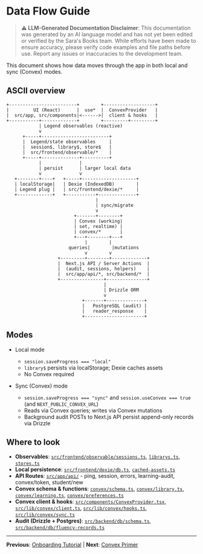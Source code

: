 # Data Flow Guide

> **⚠️ LLM-Generated Documentation Disclaimer**: This documentation was generated by an AI language model and has not yet been edited or verified by the Sara's Books team. While efforts have been made to ensure accuracy, please verify code examples and file paths before use. Report any issues or inaccuracies to the development team.

This document shows how data moves through the app in both local and sync (Convex) modes.

## ASCII overview

```
+-------------------------+        +-------------------+
|         UI (React)      |  use*  |  ConvexProvider   |
|  src/app, src/components|<------>|  client & hooks   |
+-----------+-------------+        +---------+---------+
            | Legend observables (reactive)
            v
      +-----+-------------------------+
      |  Legend/state observables     |
      |  session$, library$, store$   |
      |  src/frontend/observable/*    |
      +-----+--------------+----------+
            |              |
            | persist      | larger local data
            v              v
   +--------+----+   +-----+--------------------+
   | localStorage|   | Dexie (IndexedDB)        |
   | Legend plug |   | src/frontend/dexie/*     |
   +-------------+   +-----------+--------------+
                                 |
                                 | sync/migrate
                                 v
                         +-------+--------+
                         | Convex (working|
                         | set, realtime) |
                         | convex/*       |
                         +---+--------+---+
                             |        |
                       queries|        |mutations
                             v        v
                   +---------+--------+-------------+
                   |  Next.js API / Server Actions  |
                   |  (audit, sessions, helpers)    |
                   |  src/app/api/*, src/backend/*  |
                   +----------------+---------------+
                                    |
                                    | Drizzle ORM
                                    v
                            +-------+--------------+
                            |   PostgreSQL (audit) |
                            |   reader_response    |
                            +----------------------+
```

## Modes

- Local mode

  - `session.saveProgress === "local"`
  - `library$` persists via localStorage; Dexie caches assets
  - No Convex required

- Sync (Convex) mode
  - `session.saveProgress === "sync"` and `session.useConvex === true` (and `NEXT_PUBLIC_CONVEX_URL`)
  - Reads via Convex queries; writes via Convex mutations
  - Background audit POSTs to Next.js API persist append-only records via Drizzle

## Where to look

- **Observables**: [`src/frontend/observable/sessions.ts`](../src/frontend/observable/sessions.ts), [`librarys.ts`](../src/frontend/observable/librarys.ts), [`stores.ts`](../src/frontend/observable/stores.ts)
- **Local persistence**: [`src/frontend/dexie/db.ts`](../src/frontend/dexie/db.ts), [`cached-assets.ts`](../src/frontend/dexie/cached-assets.ts)
- **API Routes**: [`src/app/api/`](../src/app/api/) - ping, session, errors, learning-audit, convex/token, student/new
- **Convex schema & functions**: [`convex/schema.ts`](../convex/schema.ts), [`convex/library.ts`](../convex/library.ts), [`convex/learning.ts`](../convex/learning.ts), [`convex/preferences.ts`](../convex/preferences.ts)
- **Convex client & hooks**: [`src/components/ConvexProvider.tsx`](../src/components/ConvexProvider.tsx), [`src/lib/convex/client.ts`](../src/lib/convex/client.ts), [`src/lib/convex/hooks.ts`](../src/lib/convex/hooks.ts), [`src/lib/convex/sync.ts`](../src/lib/convex/sync.ts)
- **Audit (Drizzle + Postgres)**: [`src/backend/db/schema.ts`](../src/backend/db/schema.ts), [`src/backend/db/fluency-records.ts`](../src/backend/db/fluency-records.ts)

---

**Previous**: [Onboarding Tutorial](./01-onboarding-tutorial.md) | **Next**: [Convex Primer](./03-convex-primer.md)
